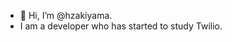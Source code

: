 - 👋 Hi, I’m @hzakiyama.
- I am a developer who has started to study Twilio.
<!---
hzakiyama/hzakiyama is a ✨ special ✨ repository because its `README.md` (this file) appears on your GitHub profile.
You can click the Preview link to take a look at your changes.
--->
